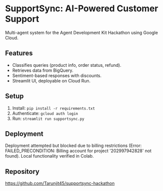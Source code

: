 
# SupportSync: AI-Powered Customer Support
Multi-agent system for the Agent Development Kit Hackathon using Google Cloud.

## Features
- Classifies queries (product info, order status, refund).
- Retrieves data from BigQuery.
- Sentiment-based responses with discounts.
- Streamlit UI, deployable on Cloud Run.

## Setup
1. Install: `pip install -r requirements.txt`
2. Authenticate: `gcloud auth login`
3. Run: `streamlit run supportsync.py`

## Deployment
Deployment attempted but blocked due to billing restrictions (Error: FAILED_PRECONDITION: Billing account for project '202997942828' not found). Local functionality verified in Colab.

## Repository
https://github.com/Tarunjit45/supportsync-hackathon

